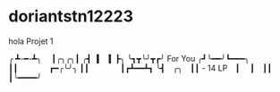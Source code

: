 # doriantstn12223
hola
Projet 1


╭ ┻-━-┻╮
 ┃╭╮╭╮┃
╭┫▕▎▕▎┣╮
╰┓┳╰╯┳┏╯ For You
╭┛╰━━╯┗━━━╮
┃┃    ┏━╭╰╯╮
┃┃    ┃┏┻━━┻┓
╰┫ ╭╮ ┃┃ - 14 LP ┃ 
 ┃ ┃┃ ┃╰━━━━╯



